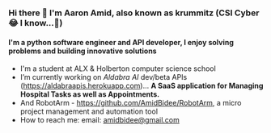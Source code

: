 ### Hi there 👋 I'm Aaron Amid, also known as krummitz (CSI Cyber 😂 I know...👀)
#### I'm a python software engineer and API developer, I enjoy solving problems and building innovative solutions

- I'm a student at ALX & Holberton computer science school
- I’m currently working on *Aldabra AI* dev/beta APIs (https://aldabraapis.herokuapp.com)... __A SaaS application for Managing Hospital Tasks as well as Appointments.__
-  And RobotArm - https://github.com/AmidBidee/RobotArm, a micro project management and automation tool
- How to reach me: email: amidbidee@gmail.com

